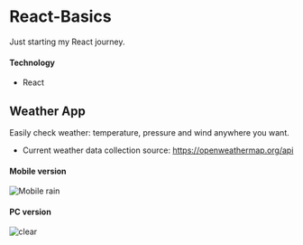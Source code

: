 # React-Basics
Just starting my React journey.
#### Technology
* React


## Weather App
Easily check weather: temperature, pressure and wind anywhere you want. 
* Current weather data collection source: https://openweathermap.org/api

#### Mobile version
![Mobile rain](https://user-images.githubusercontent.com/43828905/117027686-3ae93f00-acfd-11eb-9968-8c9b3a1866b5.jpg)

#### PC version
![clear](https://user-images.githubusercontent.com/43828905/117027556-1ab98000-acfd-11eb-8de0-690c5eaaf027.jpg)

